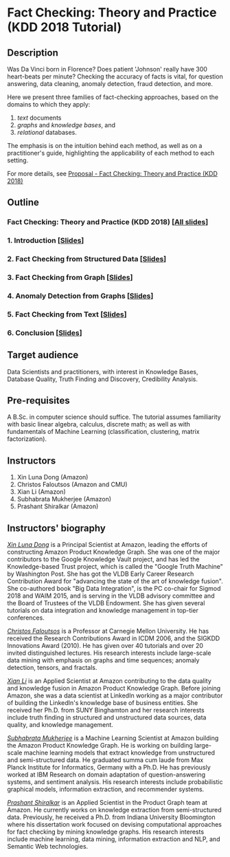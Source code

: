 # Fact Checking: Theory and Practice (KDD 2018 Tutorial)

## Description

Was Da Vinci born in Florence?
Does patient 'Johnson' really have 300 heart-beats
per minute?
Checking the accuracy of facts is vital,
for question answering, data cleaning,
anomaly detection, fraud detection, and more.

Here we present three families of fact-checking
approaches, based on the domains to which they apply:

1. _text_ documents 
2. _graphs_ and _knowledge bases_, and 
3. _relational_ databases.

The emphasis is on the intuition behind each method,
as well as on a practitioner's guide, 
highlighting the applicability of each method to each setting.

For more details, see [Proposal - Fact Checking: Theory and Practice (KDD 2018)](https://github.com/shiralkarprashant/fact-checking-tutorial-KDD2018/blob/master/docs/FactCheckingTutorial.pdf)

## Outline

### Fact Checking: Theory and Practice (KDD 2018) [[All slides](http://bit.ly/factcheck-kdd2018-full)]

### 1. Introduction [[Slides](http://bit.ly/factcheck-kdd2018-intro)]
### 2. Fact Checking from Structured Data [[Slides](http://bit.ly/factcheck-kdd2018-strudata)]
### 3. Fact Checking from Graph [[Slides](http://bit.ly/factcheck-kdd2018-graph)]
### 4. Anomaly Detection from Graphs [[Slides](http://bit.ly/factcheck-kdd2018-anomaly)]
### 5. Fact Checking from Text [[Slides](http://bit.ly/factcheck-kdd2018-text)]
### 6. Conclusion [[Slides](http://bit.ly/factcheck-kdd2018-conclusion)]

## Target audience

Data Scientists and practitioners, with interest in Knowledge Bases, Database Quality, Truth Finding and Discovery, Credibility Analysis.

## Pre-requisites

A B.Sc. in computer science should suffice. The tutorial assumes familiarity with basic linear algebra, calculus, discrete math; as well as with fundamentals of  Machine Learning (classification, clustering, matrix factorization).

## Instructors
1. Xin Luna Dong (Amazon)
2. Christos Faloutsos (Amazon and CMU)
3. Xian Li (Amazon)
4. Subhabrata Mukherjee (Amazon)
5. Prashant Shiralkar (Amazon)

## Instructors' biography

[_Xin Luna Dong_](http://lunadong.com/) is a Principal Scientist at Amazon, leading the efforts of constructing Amazon Product Knowledge Graph. She was one of the major contributors to the Google Knowledge Vault project, and has led the Knowledge-based Trust project, which is called the "Google Truth Machine" by Washington Post. She has got the VLDB Early Career Research Contribution Award for "advancing the state of the art of knowledge fusion". She co-authored book "Big Data Integration", is the PC co-chair for Sigmod 2018 and WAIM 2015, and is serving in the VLDB advisory committee and the Board of Trustees of the VLDB Endowment. She has given several tutorials on data integration and knowledge management in top-tier conferences.

[_Christos Faloutsos_](http://www.cs.cmu.edu/~christos/) is a Professor at Carnegie Mellon University. He has received the Research Contributions Award in ICDM 2006, and the SIGKDD Innovations Award (2010). He has given over 40 tutorials and over 20 invited distinguished lectures. His research interests include large-scale data mining with emphasis on graphs and time sequences; anomaly detection, tensors, and fractals.

[_Xian Li_](https://www.linkedin.com/in/xianl/) is an Applied Scientist at Amazon contributing to the data quality and knowledge fusion in Amazon Product Knowledge Graph. Before joining Amazon, she was a data scientist at LinkedIn working as a major contributor of building the LinkedIn's knowledge base of business entities. She received her Ph.D. from SUNY Binghamton and her research interests include truth finding in structured and unstructured data sources, data quality, and knowledge management.

[_Subhabrata Mukherjee_](https://subhomj.github.io/) is a Machine Learning Scientist at Amazon building the Amazon Product Knowledge Graph. He is working on building large-scale machine learning models that extract knowledge from unstructured and semi-structured data. He graduated summa cum laude from Max Planck Institute for Informatics, Germany with a Ph.D. He has previously worked at IBM Research on domain adaptation of question-answering systems, and sentiment analysis. His research interests include probabilistic graphical models, information extraction, and recommender systems. 

[_Prashant Shiralkar_](https://sites.google.com/site/shiralkarprashant) is an Applied Scientist in the Product Graph team at Amazon. He currently works on knowledge extraction from semi-structured data. Previously, he received a Ph.D. from Indiana University Bloomington where his dissertation work focused on devising computational approaches for fact checking by mining knowledge graphs. His research interests include machine learning, data mining, information extraction and NLP, and Semantic Web technologies.
